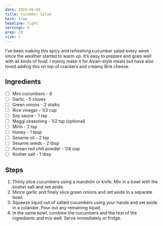 ```yaml
---
date: 2024-06-09
title: Cucumber Salad
hero: true
headline: light
servings: 6
prep: 20
size: s
---
```

I’ve been making this spicy and refreshing cucumber salad every week since the weather started to warm up. It’s easy to prepare and goes well with all kinds of food. I mainly make it for Asian-style meals but have also loved adding this on top of crackers and creamy Brie cheese.

## Ingredients
- [ ] Mini cucumbers - 8
- [ ] Garlic - 5 cloves
- [ ] Green onions - 2 stalks
- [ ] Rice vinegar - 1/3 cup
- [ ] Soy sauce - 1 tsp
- [ ] Maggi seasoning - 1/2 tsp (optional)
- [ ] Mirin - 2 tsp
- [ ] Honey - 1 tbsp
- [ ] Sesame oil - 2 tsp
- [ ] Sesame seeds - 2 tbsp
- [ ] Korean red chili powder - 1/4 cup
- [ ] Kosher salt - 1 tbsp

## Steps
1. Thinly slice cucumbers using a mandolin or knife. Mix in a bowl with the kosher salt and set aside.
2. Mince garlic and finely slice green onions and set aside in a separate bowl.
3. Squeeze liquid out of salted cucumbers using your hands and set aside in a colander. Pour out any remaining liquid.
4. In the same bowl, combine the cucumbers and the rest of the ingredients and mix well. Serve immediately or fridge.
